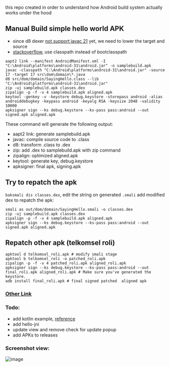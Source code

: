 this repo created in order to understand how Android build system actually works under the hood

## Manual Build simple hello world APK

- since d8 dexer [not support javac 21](https://code2care.org/java-jdk-21/fix-unsupported-major-minor-version-65-0-java-jdk-21/) yet, we need to lower the target and source
- [stackoverflow](https://stackoverflow.com/questions/59895743/replacement-for-bootclasspath-option-in-java), use classpath instead of bootclasspath

```shell
aapt2 link --manifest AndroidManifest.xml -I "C:\Android\platforms\android-31\android.jar" -o samplebuild.apk
javac -classpath "C:\Android\platforms\android-31\android.jar" -source 17 -target 17 src\dom\domain\*.java
d8 src/dom/domain/SayingHello.class --lib "C:\Android\platforms\android-31\android.jar"
zip -uj samplebuild.apk classes.dex
zipalign -p -f -v 4 samplebuild.apk aligned.apk
keytool -genkey -v -keystore debug.keystore -storepass android -alias androiddebugkey -keypass android -keyalg RSA -keysize 2048 -validity 10000
apksigner sign --ks debug.keystore --ks-pass pass:android --out signed.apk aligned.apk
```

These command will generate the following output:

- aapt2 link: generate samplebuild.apk
- javac: compile source code to .class
- d8: transform .class to .dex
- zip: add .dex to samplebuild.apk with zip command
- zipalign: optimized aligned.apk
- keytool: generate key, debug.keystore
- apksigner: final apk, signing.apk

## Try to repatch the apk

`baksmali dis classes.dex`, edit the string on generated `.smali`
add modified dex to repatch the apk:

```shell
smali as out/dom/domain/SayingHello.smali -o classes.dex
zip -uj samplebuild.apk classes.dex
zipalign -p -f -v 4 samplebuild.apk aligned.apk
apksigner sign --ks debug.keystore --ks-pass pass:android --out signed.apk aligned.apk
```

## Repatch other apk (telkomsel roli)

```shell
apktool d telkomsel_roli.apk # modify smali stage
apktool b telkomsel_roli -o patched_roli.apk
zipalign -p -f -v 4 patched_roli.apk aligned_roli.apk
apksigner sign --ks debug.keystore --ks-pass pass:android --out final_roli.apk aligned_roli.apk # Make sure you've generated the keystore.
adb install final_roli.apk # final signed patched  aligned apk
```

### [Other Link](https://www.facebook.com/permalink.php?story_fbid=pfbid06v2GZ6ctwsWStEkVt9KhYLzc3Gg8sQTpks9jqnFcEpJRKaiWepB45NxH4FbBDSMSl&id=100090321692618)

### Todo:
- add kotlin example, [reference](https://stackoverflow.com/questions/44690812/kotlin-file-to-apk-android-flow)
- add hello-jni
- update view and remove check for update popup
- add APKs to releases

### Screenshot view:
![image](https://github.com/RealYukiSan/ugh-java/assets/126035476/88744e2a-0656-4263-bc78-2825fb482c0c)

